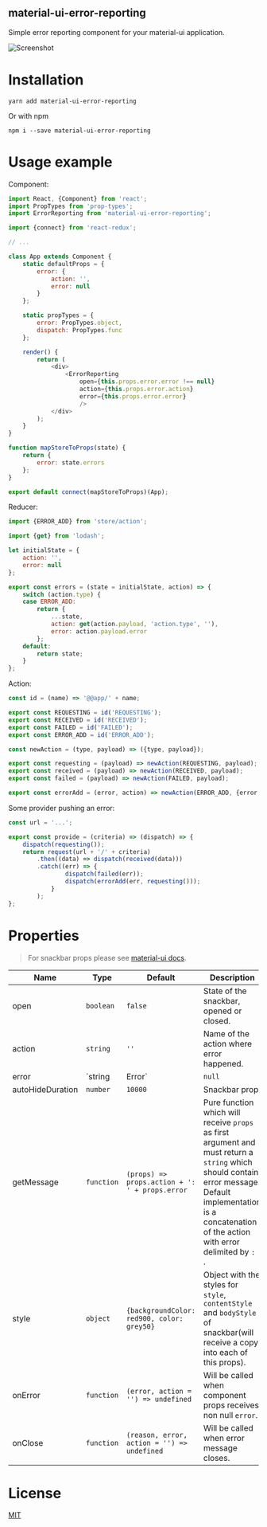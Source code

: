 material-ui-error-reporting
----------------------

Simple error reporting component for your material-ui application.

![Screenshot](screenshot.png)

# Installation

``` shell
yarn add material-ui-error-reporting
```

Or with npm

```shell
npm i --save material-ui-error-reporting
```

# Usage example

Component:

``` javascript
import React, {Component} from 'react';
import PropTypes from 'prop-types';
import ErrorReporting from 'material-ui-error-reporting';

import {connect} from 'react-redux';

// ...

class App extends Component {
    static defaultProps = {
        error: {
            action: '',
            error: null
        }
    };

    static propTypes = {
        error: PropTypes.object,
        dispatch: PropTypes.func
    };

    render() {
        return (
            <div>
                <ErrorReporting
                    open={this.props.error.error !== null}
                    action={this.props.error.action}
                    error={this.props.error.error}
                    />
            </div>
        );
    }
}

function mapStoreToProps(state) {
    return {
        error: state.errors
    };
}

export default connect(mapStoreToProps)(App);
```

Reducer:

``` javascript
import {ERROR_ADD} from 'store/action';

import {get} from 'lodash';

let initialState = {
    action: '',
    error: null
};

export const errors = (state = initialState, action) => {
    switch (action.type) {
    case ERROR_ADD:
        return {
            ...state,
            action: get(action.payload, 'action.type', ''),
            error: action.payload.error
        };
    default:
        return state;
    }
};
```

Action:

``` javascript
const id = (name) => '@@app/' + name;

export const REQUESTING = id('REQUESTING');
export const RECEIVED = id('RECEIVED');
export const FAILED = id('FAILED');
export const ERROR_ADD = id('ERROR_ADD');

const newAction = (type, payload) => ({type, payload});

export const requesting = (payload) => newAction(REQUESTING, payload);
export const received = (payload) => newAction(RECEIVED, payload);
export const failed = (payload) => newAction(FAILED, payload);

export const errorAdd = (error, action) => newAction(ERROR_ADD, {error, action});
```

Some provider pushing an error:

``` javascript
const url = '...';

export const provide = (criteria) => (dispatch) => {
    dispatch(requesting());
    return request(url + '/' + criteria)
        .then((data) => dispatch(received(data)))
        .catch((err) => {
                dispatch(failed(err));
                dispatch(errorAdd(err, requesting()));
            }
        );
};
```

# Properties

> For snackbar props please see [material-ui docs](http://www.material-ui.com/#/components/snackbar).

| Name | Type | Default | Description |
| ---- | ---- | ------- | ----------- |
| open | `boolean` | `false` | State of the snackbar, opened or closed. |
| action | `string` | `''` | Name of the action where error happened. |
| error | `string|Error` | `null` | Actual error, it should have `toString()` method. |
| autoHideDuration | `number` | `10000` | Snackbar prop. |
| getMessage | `function` | `(props) => props.action + ': ' + props.error` | Pure function which will receive `props` as first argument and must return a `string` which should contain error message. Default implementation is a concatenation of the action with error delimited by `: `. |
| style | `object` | `{backgroundColor: red900, color: grey50}` | Object with the styles for `style`, `contentStyle` and `bodyStyle` of snackbar(will receive a copy into each of this props). |
| onError | `function` | `(error, action = '') => undefined` | Will be called when component props receives non null `error`. |
| onClose | `function` | `(reason, error, action = '') => undefined` | Will be called when error message closes. |

# License

[MIT](/LICENSE)
